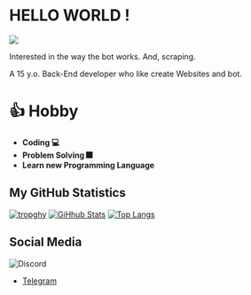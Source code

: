 # HELLO WORLD !
![](https://komarev.com/ghpvc/?username=jeffryafandi&color=blue)

Interested in the way the bot works. And, scraping.

A 15 y.o. Back-End developer who like create Websites and bot.

# 👍 Hobby

- **Coding 💻**
- **Problem Solving 🎆**
- **Learn new Programming Language**








## My GitHub Statistics

[![tropghy](https://github-profile-trophy.vercel.app/?username=jeffryafandi&theme=dracula)](https://github.com/jeffryafandi)
[![GiHhub Stats](https://github-readme-stats.vercel.app/api?username=jeffryafandi&show_icons=true&theme=dark&count_private=true)](https://github.com/jeffryafandi)
[![Top Langs](https://github-readme-stats.vercel.app/api/top-langs/?username=jeffryafandi&layout=compact&theme=dark)](https://github.com/jeffryafandi)

## Social Media

![Discord](https://discord.c99.nl/widget/theme-3/824772882453364806.png)
- [Telegram](https://t.me/jeffryafandi)
